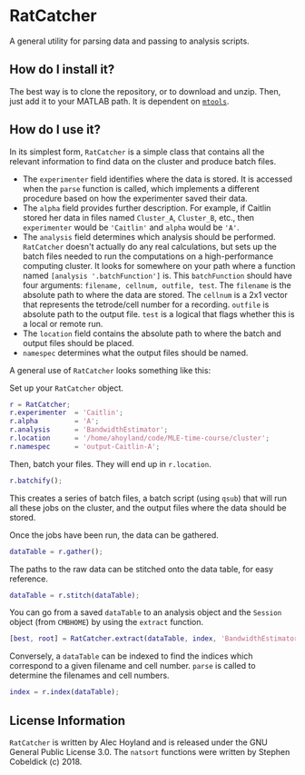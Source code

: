 # RatCatcher
A general utility for parsing data and passing to analysis scripts.

## How do I install it?
The best way is to clone the repository, or to download and unzip. Then, just add it to your MATLAB path. It is dependent on [`mtools`](https://github.com/sg-s/srinivas.gs_mtools).

## How do I use it?
In its simplest form, `RatCatcher` is a simple class that contains all the relevant information to find data on the cluster and produce batch files.

* The `experimenter` field identifies where the data is stored. It is accessed when the `parse` function is called, which implements a different procedure based on how the experimenter saved their data.
* The `alpha` field provides further description. For example, if Caitlin stored her data in files named `Cluster_A`, `Cluster_B`, etc., then `experimenter` would be `'Caitlin'` and `alpha` would be `'A'`.
* The `analysis` field determines which analysis should be performed. `RatCatcher` doesn't actually do any real calculations, but sets up the batch files needed to run the computations on a high-performance computing cluster. It looks for somewhere on your path where a function named `[analysis '.batchFunction']` is. This `batchFunction` should have four arguments: `filename, cellnum, outfile, test`. The `filename` is the absolute path to where the data are stored. The `cellnum` is a 2x1 vector that represents the tetrode/cell number for a recording. `outfile` is absolute path to the output file. `test` is a logical that flags whether this is a local or remote run.
* The `location` field contains the absolute path to where the batch and output files should be placed.
* `namespec` determines what the output files should be named.

A general use of `RatCatcher` looks something like this:

Set up your `RatCatcher` object.

```matlab
r = RatCatcher;
r.experimenter  = 'Caitlin';
r.alpha         = 'A';
r.analysis      = 'BandwidthEstimator';
r.location      = '/home/ahoyland/code/MLE-time-course/cluster';
r.namespec      = 'output-Caitlin-A';
```

Then, batch your files. They will end up in `r.location`.

```matlab
r.batchify();
```

This creates a series of batch files, a batch script (using `qsub`) that will run all these jobs on the cluster, and the output files where the data should be stored.

Once the jobs have been run, the data can be gathered.

```matlab
dataTable = r.gather();
```

The paths to the raw data can be stitched onto the data table, for easy reference.

```matlab
dataTable = r.stitch(dataTable);
```

You can go from a saved `dataTable` to an analysis object and the `Session` object (from `CMBHOME`) by using the `extract` function.

```matlab
[best, root] = RatCatcher.extract(dataTable, index, 'BandwidthEstimator');
```

Conversely, a `dataTable` can be indexed to find the indices which correspond to a given filename and cell number.
`parse` is called to determine the filenames and cell numbers.

```matlab
index = r.index(dataTable);
```

## License Information
`RatCatcher` is written by Alec Hoyland and is released under the GNU General Public License 3.0. The `natsort` functions were written by Stephen Cobeldick (c) 2018.

